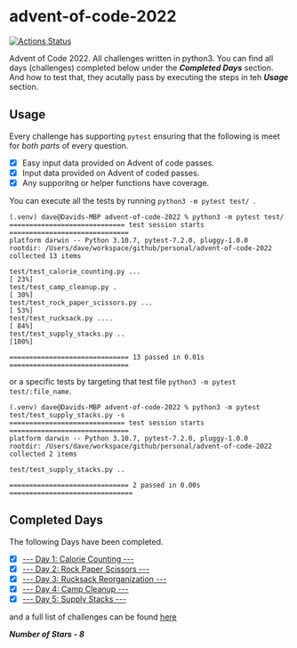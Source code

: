 # advent-of-code-2022
[![Actions Status](https://github.com/DaveVED/advent-of-code-2022/workflows/Tests/badge.svg)](https://github.com/DaveVED/<advent-of-code-2022/actions)

Advent of Code 2022. All challenges written in python3. You can find all days (challenges) completed below under the ***Completed Days*** section. And how to test that, they acutally pass by executing the steps in teh ***Usage*** section.

## Usage
Every challenge has supporting `pytest` ensuring that the following is meet for *both parts* of every question.

- [x] Easy input data provided on Advent of code passes.
- [x] Input data provided on Advent of coded passes.
- [x] Any supporitng or helper functions have coverage.

You can execute all the tests by running `python3 -m pytest test/ `.

```
(.venv) dave@Davids-MBP advent-of-code-2022 % python3 -m pytest test/          
============================= test session starts ==============================
platform darwin -- Python 3.10.7, pytest-7.2.0, pluggy-1.0.0
rootdir: /Users/dave/workspace/github/personal/advent-of-code-2022
collected 13 items                                                             

test/test_calorie_counting.py ...                                        [ 23%]
test/test_camp_cleanup.py .                                              [ 30%]
test/test_rock_paper_scissors.py ...                                     [ 53%]
test/test_rucksack.py ....                                               [ 84%]
test/test_supply_stacks.py ..                                            [100%]

============================== 13 passed in 0.01s ==============================
```

or a specific tests by targeting that test file `python3 -m pytest test/:file_name`.

```
(.venv) dave@Davids-MBP advent-of-code-2022 % python3 -m pytest test/test_supply_stacks.py -s
============================= test session starts ==============================
platform darwin -- Python 3.10.7, pytest-7.2.0, pluggy-1.0.0
rootdir: /Users/dave/workspace/github/personal/advent-of-code-2022
collected 2 items                                                              

test/test_supply_stacks.py ..

============================== 2 passed in 0.00s ===============================
```

## Completed Days
The following Days have been completed.

- [x] [--- Day 1: Calorie Counting ---](https://adventofcode.com/2022/day/1)
- [x] [--- Day 2: Rock Paper Scissors ---](https://adventofcode.com/2022/day/2)
- [x] [--- Day 3: Rucksack Reorganization ---](https://adventofcode.com/2022/day/3)
- [x] [--- Day 4: Camp Cleanup ---](https://adventofcode.com/2022/day/4)
- [x] [--- Day 5: Supply Stacks ---](https://adventofcode.com/2022/day/5)

and a full list of challenges can be found [here](https://adventofcode.com/)

***Number of Stars - 8***
